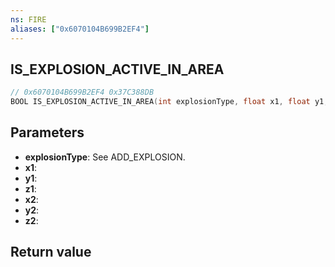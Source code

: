```yaml
---
ns: FIRE
aliases: ["0x6070104B699B2EF4"]
---
```

## IS_EXPLOSION_ACTIVE_IN_AREA

```c
// 0x6070104B699B2EF4 0x37C388DB
BOOL IS_EXPLOSION_ACTIVE_IN_AREA(int explosionType, float x1, float y1, float z1, float x2, float y2, float z2);
```


## Parameters
* **explosionType**: See ADD_EXPLOSION. 
* **x1**: 
* **y1**: 
* **z1**: 
* **x2**: 
* **y2**: 
* **z2**: 

## Return value
